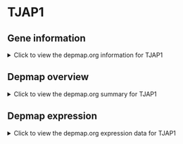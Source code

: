 <h1>TJAP1</h1>

<h2>Gene information</h2>
<details>
  <summary>Click to view the depmap.org information for TJAP1</summary>
  <iframe src="https://depmap.org/portal/gene/TJAP1?tab=about" style="border:none;width:100%;height:800px"></iframe>
</details>

<h2>Depmap overview</h2>
<details>
  <summary>Click to view the depmap.org summary for TJAP1</summary>
  <iframe src="https://depmap.org/portal/gene/TJAP1?tab=overview" style="border:none;width:100%;height:800px"></iframe>
</details>

<h2>Depmap expression</h2>
<details>
  <summary>Click to view the depmap.org expression data for TJAP1</summary>
  <iframe src="https://depmap.org/portal/gene/TJAP1?tab=characterization" style="border:none;width:100%;height:800px"></iframe>
</details>


<!--
<h2>Reactome Pathway diagram</h2>
<details>
  <summary>Click to view Reactome pathway for TJAP1</summary>
  PNAME
</details>
-->


